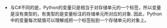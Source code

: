 * 与C#不同的是，Python的变量只是相当于对存储单元的一个标签，所以变量是没有类型的，有类型的是变量标注的存储单元所对应的对象. 因此，Python 中的变量每次赋值可以理解成把一个标签贴到一个存储单元的对象上。

